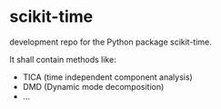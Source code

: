 # scikit-time

development repo for the Python package scikit-time.

It shall contain methods like:
* TICA (time independent component analysis)
* DMD (Dynamic mode decomposition)
* ...
